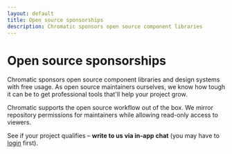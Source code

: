 ```yaml
---
layout: default
title: Open source sponsorships
description: Chromatic sponsors open source component libraries
---
```


# Open source sponsorships

Chromatic sponsors open source component libraries and design systems with free usage. As open source maintainers ourselves, we know how tough it can be to get professional tools that'll help your project grow.

Chromatic supports the open source workflow out of the box. We mirror repository permissions for maintainers while allowing read-only access to viewers.

See if your project qualifies – **write to us via in-app chat** (you may have to [login](https://www.chromatic.com/start) first).
